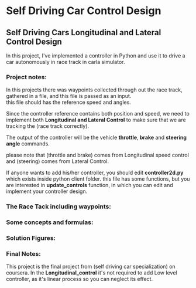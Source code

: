 # Self Driving Car Control Design

## Self Driving Cars Longitudinal and Lateral Control Design 

In this project, I've implemented a controller in Python and use it to drive a car autonomously in race track in carla simulator.

### Project notes:

In this projects there was waypoints collected through out the race track, gathered in a file, and this file is passed as an input.  
this file should has the reference speed and angles.

Since the controller reference contains both position and speed, we need to implement both __Longitudinal and Lateral Control__ to make sure that we are tracking the (race track correctly).


The output of the controller will be the vehicle __throttle__, __brake__ and __steering angle__ commands.

please note that (throttle and brake) comes from Longitudinal speed control and (steering) comes from Lateral Control.

If anyone wants to add his/her controller, you should edit __controller2d.py__ which exists inside python client folder.
this file has some functions, but you are interested in __update_controls__ function, in which you can edit and implement your controller design.

###  The Race Tack including waypoints:


### Some concepts and formulas:

### Solution Figures:

### Final Notes:

This project is the final project from (self driving car specialization) on coursera.
In the __Longitudinal_control__ it's not required to add Low level controller, as it's linear process so you can neglect its effect.
